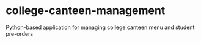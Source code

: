 # college-canteen-management
Python-based application for managing college canteen menu and student pre-orders
